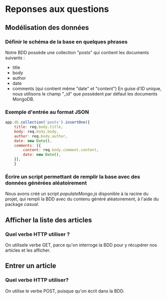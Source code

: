 # Reponses aux questions
## Modélisation des données
### Définir le schéma de la base en quelques phrases
Notre BDD possède une collection "posts" qui contient les documents suivants :
- title
- body
- author
- date
- comments (qui contient même "date" et "content")
En guise d'ID unique, nous utilisons le champ "_id" que possèdent par défaut les documents MongoDB.

### Exemple d'entrée au format JSON
```js
app.db.collection('posts').insertOne({
    title: req.body.title,
    body: req.body.body,
    author: req.body.author,
    date: new Date(),
    comments: [{
        content: req.body.comment.content,
        date: new Date(),
    }],
    }
```

### Écrire un script permettant de remplir la base avec des données générées aléatoirement
Nous avons créé un script _populateMongo.js_ disponible à la racine du projet, qui rempli la BDD avec du contenu généré aléatoirement, à l'aide du package _casual_.

## Afficher la liste des articles
### Quel verbe HTTP utiliser ?
On utilisele verbe GET, parce qu'on interroge la BDD pour y récupérer nos articles et les afficher.

## Entrer un article
### Quel verbe HTTP utiliser?
On utilise le verbe POST, puisque qu'on écrit dans la BDD.
